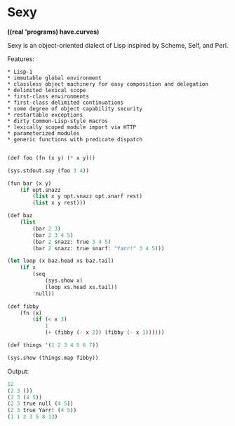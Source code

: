 Sexy
====

**((real 'programs) have.curves)**

Sexy is an object-oriented dialect of Lisp inspired by Scheme, Self, and Perl.

Features:

    * Lisp-1
    * immutable global environment
    * classless object machinery for easy composition and delegation
    * delimited lexical scope
    * first-class environments
    * first-class delimited continuations
    * some degree of object capability security
    * restartable exceptions
    * dirty Common-Lisp-style macros
    * lexically scoped module import via HTTP
    * parameterized modules
    * generic functions with predicate dispatch

```scheme

(def foo (fn (x y) (* x y)))

(sys.stdout.say (foo 3 4)) 

(fun bar (x y) 
    (if opt.snazz
        (list x y opt.snazz opt.snarf rest)
        (list x y rest)))

(def baz
    (list
        (bar 2 3)
        (bar 2 3 4 5)
        (bar 2 snazz: true 3 4 5)
        (bar 2 snazz: true snarf: "Yarr!" 3 4 5)))

(let loop (x baz.head xs baz.tail)
    (if x
        (seq
            (sys.show x)
            (loop xs.head xs.tail))
        'null))

(def fibby
    (fn (x)
        (if (< x 3)
            1
            (+ (fibby (- x 2)) (fibby (- x 1))))))

(def things '(1 2 3 4 5 6 7))

(sys.show (things.map fibby))


```

Output:

```scheme
12
(2 3 ())
(2 3 (4 5))
(2 3 true null (4 5))
(2 3 true Yarr! (4 5))
(1 1 2 3 5 8 13)

```



